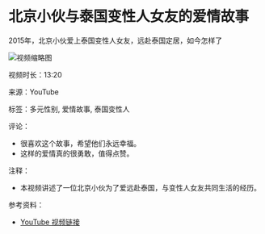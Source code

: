 # 北京小伙与泰国变性人女友的爱情故事

2015年，北京小伙爱上泰国变性人女友，远赴泰国定居，如今怎样了

![视频缩略图](https://i.ytimg.com/vi/XXXXXX/maxresdefault.jpg)

视频时长：13:20

来源：YouTube

标签：多元性别, 爱情故事, 泰国变性人

评论：
- 很喜欢这个故事，希望他们永远幸福。
- 这样的爱情真的很勇敢，值得点赞。

注释：
- 本视频讲述了一位北京小伙为了爱远赴泰国，与变性人女友共同生活的经历。

参考资料：
- [YouTube 视频链接](https://www.youtube.com/watch?v=XXXXXX)